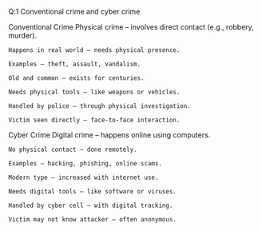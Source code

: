 Q:1  Conventional crime and cyber crime 

Conventional Crime
    Physical crime – involves direct contact (e.g., robbery, murder).

    Happens in real world – needs physical presence.

    Examples – theft, assault, vandalism.

    Old and common – exists for centuries.

    Needs physical tools – like weapons or vehicles.

    Handled by police – through physical investigation.

    Victim seen directly – face-to-face interaction.

Cyber Crime
    Digital crime – happens online using computers.

    No physical contact – done remotely.

    Examples – hacking, phishing, online scams.

    Modern type – increased with internet use.

    Needs digital tools – like software or viruses.

    Handled by cyber cell – with digital tracking.

    Victim may not know attacker – often anonymous.

